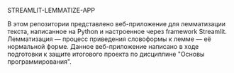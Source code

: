 STREAMLIT-LEMMATIZE-APP

В этом репозитории представлено веб-приложение для лемматизации текста, написанное на Python и настроенное через framework Streamlit.
Лемматизация — процесс приведения словоформы к лемме — её нормальной форме.
Данное веб-приложение написано в ходе подготовки к защите итогового проекта по дисциплине "Основы программирования".
